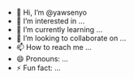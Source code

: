 - 👋 Hi, I’m @yawsenyo
- 👀 I’m interested in ...
- 🌱 I’m currently learning ...
- 💞️ I’m looking to collaborate on ...
- 📫 How to reach me ...
- 😄 Pronouns: ...
- ⚡ Fun fact: ...

<!---
yawsenyo/yawsenyo is a ✨ special ✨ repository because its `README.md` (this file) appears on your GitHub profile.
You can click the Preview link to take a look at your changes.
--->
